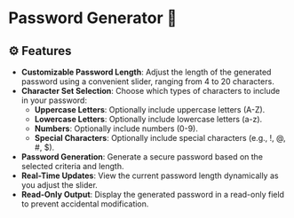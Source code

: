# Password Generator 🔐

## ⚙️ Features
- **Customizable Password Length**: Adjust the length of the generated password using a convenient slider, ranging from 4 to 20 characters.
- **Character Set Selection**: Choose which types of characters to include in your password:
  - **Uppercase Letters**: Optionally include uppercase letters (A-Z).
  - **Lowercase Letters**: Optionally include lowercase letters (a-z).
  - **Numbers**: Optionally include numbers (0-9).
  - **Special Characters**: Optionally include special characters (e.g., !, @, #, $).
- **Password Generation**: Generate a secure password based on the selected criteria and length.
- **Real-Time Updates**: View the current password length dynamically as you adjust the slider.
- **Read-Only Output**: Display the generated password in a read-only field to prevent accidental modification.
